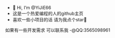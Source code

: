 - 👋 Hi, I’m @YiJiE66
-  这是一个热爱编程的人的github主页
-  喜欢一些小项目的话 请为我点个star🌟

如果有一些开发需求 可以联系我 
-@QQ:3565098961
